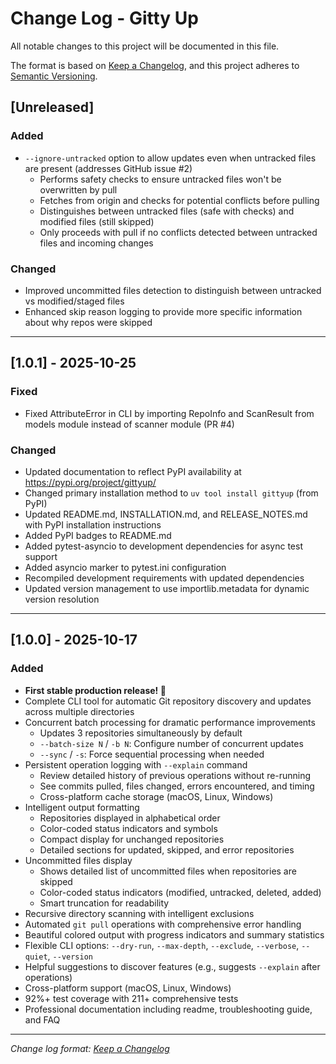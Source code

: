 # Change Log - Gitty Up

All notable changes to this project will be documented in this file.

The format is based on [Keep a Changelog](https://keepachangelog.com/en/1.0.0/),
and this project adheres to [Semantic Versioning](https://semver.org/spec/v2.0.0.html).

## [Unreleased]

### Added
- `--ignore-untracked` option to allow updates even when untracked files are present (addresses GitHub issue #2)
  - Performs safety checks to ensure untracked files won't be overwritten by pull
  - Fetches from origin and checks for potential conflicts before pulling
  - Distinguishes between untracked files (safe with checks) and modified files (still skipped)
  - Only proceeds with pull if no conflicts detected between untracked files and incoming changes

### Changed
- Improved uncommitted files detection to distinguish between untracked vs modified/staged files
- Enhanced skip reason logging to provide more specific information about why repos were skipped

---

## [1.0.1] - 2025-10-25

### Fixed
- Fixed AttributeError in CLI by importing RepoInfo and ScanResult from models module instead of scanner module (PR #4)

### Changed
- Updated documentation to reflect PyPI availability at https://pypi.org/project/gittyup/
- Changed primary installation method to `uv tool install gittyup` (from PyPI)
- Updated README.md, INSTALLATION.md, and RELEASE_NOTES.md with PyPI installation instructions
- Added PyPI badges to README.md
- Added pytest-asyncio to development dependencies for async test support
- Added asyncio marker to pytest.ini configuration
- Recompiled development requirements with updated dependencies
- Updated version management to use importlib.metadata for dynamic version resolution

---

## [1.0.0] - 2025-10-17

### Added
- **First stable production release! 🎉**
- Complete CLI tool for automatic Git repository discovery and updates across multiple directories
- Concurrent batch processing for dramatic performance improvements
  - Updates 3 repositories simultaneously by default
  - `--batch-size N` / `-b N`: Configure number of concurrent updates
  - `--sync` / `-s`: Force sequential processing when needed
- Persistent operation logging with `--explain` command
  - Review detailed history of previous operations without re-running
  - See commits pulled, files changed, errors encountered, and timing
  - Cross-platform cache storage (macOS, Linux, Windows)
- Intelligent output formatting
  - Repositories displayed in alphabetical order
  - Color-coded status indicators and symbols
  - Compact display for unchanged repositories
  - Detailed sections for updated, skipped, and error repositories
- Uncommitted files display
  - Shows detailed list of uncommitted files when repositories are skipped
  - Color-coded status indicators (modified, untracked, deleted, added)
  - Smart truncation for readability
- Recursive directory scanning with intelligent exclusions
- Automated `git pull` operations with comprehensive error handling
- Beautiful colored output with progress indicators and summary statistics
- Flexible CLI options: `--dry-run`, `--max-depth`, `--exclude`, `--verbose`, `--quiet`, `--version`
- Helpful suggestions to discover features (e.g., suggests `--explain` after operations)
- Cross-platform support (macOS, Linux, Windows)
- 92%+ test coverage with 211+ comprehensive tests
- Professional documentation including readme, troubleshooting guide, and FAQ

---

*Change log format: [Keep a Changelog](https://keepachangelog.com/)*

